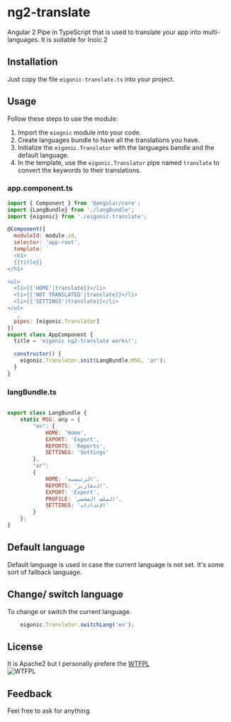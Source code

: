 # ng2-translate

Angular 2 Pipe in TypeScript that is used to translate your app into multi-languages. It is suitable for Inoic 2

## Installation
Just copy the file `eigonic-translate.ts` into your project.

## Usage
Follow these steps to use the module:


1. Import the `eiognic` module into your code.
2. Create languages bundle to have all the translations you have.
3. Initialize the `eigonic.Translator` with the languages bandle and the default language.
4. In the template, use the   `eigonic.Translator` pipe named `translate` to convert the keywords to their translations.
 
### app.component.ts
```javascript
import { Component } from '@angular/core';
import {LangBundle} from './langBundle';
import {eigonic} from './eigonic-translate';

@Component({
  moduleId: module.id,
  selector: 'app-root',
  template: `
  <h1>
  {{title}}
</h1>

<ul>
  <li>{{'HOME'|translate}}</li>
  <li>{{'NOT TRANSLATED'|translate}}</li>
  <li>{{'SETTINGS'|translate}}</li>
</ul>
  `, 
  pipes: [eigonic.Translator]
})
export class AppComponent {
  title = 'eigonic ng2-translate works!';

  constructor() {
    eigonic.Translator.init(LangBundle.MSG, 'ar');
  }
}

```
### langBundle.ts

```javascript

export class LangBundle {
    static MSG: any = {
        "en": {
            HOME: 'Home',
            EXPORT: 'Export',
            REPORTS: 'Reports',
            SETTINGS: 'Settings'
        },
        "ar":
        {
            HOME: 'الرئيسية',
            REPORTS: 'التقارير',
            EXPORT: 'Export',
            PROFILE: 'الملف الشخصي',
            SETTINGS: 'الإعدادات'
        }
    };
}

```
## Default language
Default language is used in case the current language is not set. It's some sort of fallback language.

## Change/ switch language

To change or switch the current language. 

```javascript
    eigonic.Translator.switchLang('en');
```

## License 
It is Apache2 but I personally prefere the [WTFPL](https://en.wikipedia.org/wiki/WTFPL)  
![WTFPL](https://upload.wikimedia.org/wikipedia/commons/thumb/0/05/WTFPL_logo.svg/140px-WTFPL_logo.svg.png "WTFPL logo")

## Feedback
Feel free to ask for anything.
